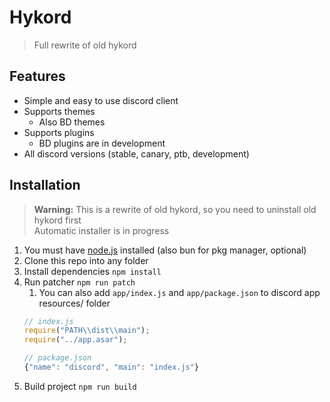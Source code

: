 # Hykord
> Full rewrite of old hykord

## Features
- Simple and easy to use discord client
- Supports themes
  - Also BD themes
- Supports plugins
  - BD plugins are in development
- All discord versions (stable, canary, ptb, development)

## Installation
> **Warning:** This is a rewrite of old hykord, so you need to uninstall old hykord first  
> Automatic installer is in progress

1. You must have [node.js](https://nodejs.org/en/) installed (also bun for pkg manager, optional)
2. Clone this repo into any folder
3. Install dependencies `npm install`
4. Run patcher `npm run patch`
   1. You can also add `app/index.js` and `app/package.json` to discord app resources/ folder
   ```js
   // index.js
   require("PATH\\dist\\main");
   require("../app.asar");

   // package.json
   {"name": "discord", "main": "index.js"}
   ```
5. Build project `npm run build`
